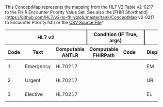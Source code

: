 This ConceptMap represents the mapping from the HL7 V2 Table v2-0217 to the FHIR Encounter Priority Value Set. See also the [FHIR Shorthand](https://github.com/HL7/v2-to-fhir/blob/master/tank/ConceptMap v2-0217 to Encounter Priority.fsh) or the [CSV Source File](https://github.com/HL7/v2-to-fhir/blob/master/mappings/)"
<table class='grid'><thead>
<tr><th colspan='3' style='border-right: 2px solid black;'>HL7 v2</th><th colspan='3' style='border-right: 2px solid black;'>Condition (IF True, args)</th><th colspan='4'>HL7 FHIR</th><th>Comments</th></tr>
<tr><th>Code</th><th>Text</th><th>Computable ANTLR</th><th>Computable FHIRPath</th><th>Code</th><th>&#xA0;</th><th>Display</th><th>Code System</th><th>&#xA0;</th></tr></thead>
<tbody>
<tr><td>1</td><td>Emergency</td><td style='border-right: 2px'>HL70217</td><td></td><td></td><td style='border-right: 2px'></td><td>EM</td><td></td><td>emergency</td><td>http://terminology.hl7.org/CodeSystem/v3-ActPriority</td><td></td></tr>
<tr><td>2</td><td>Urgent</td><td style='border-right: 2px'>HL70217</td><td></td><td></td><td style='border-right: 2px'></td><td>UR</td><td></td><td>urgent</td><td>http://terminology.hl7.org/CodeSystem/v3-ActPriority</td><td></td></tr>
<tr><td>3</td><td>Elective</td><td style='border-right: 2px'>HL70217</td><td></td><td></td><td style='border-right: 2px'></td><td>EL</td><td></td><td>elective</td><td>http://terminology.hl7.org/CodeSystem/v3-ActPriority</td><td></td></tr>
</tbody></table>
